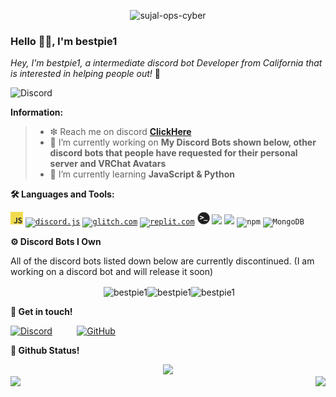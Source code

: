 <p align="center"> <img src="https://komarev.com/ghpvc/?username=bestpie1" alt="sujal-ops-cyber" /> </p>

### Hello 🐱‍🏍, I'm bestpie1

*Hey, I'm bestpie1, a intermediate discord bot Developer from California that is interested in helping people out!* 🚀

![Discord](https://discord.c99.nl/widget/theme-3/664193794429943848.png)

 **Information:**

> - ❇ Reach me on discord **[ClickHere](https://discord.com/users/664193794429943848)**
> - 🔭 I’m currently working on  **My Discord Bots shown below, other discord bots that people have requested for their personal server and VRChat Avatars**
> - 🌱 I’m currently learning  **JavaScript & Python**

**🛠️ Languages and Tools:**


<code><img height="20" src="https://raw.githubusercontent.com/github/explore/80688e429a7d4ef2fca1e82350fe8e3517d3494d/topics/javascript/javascript.png"></code>
<code><a href="https://discord.js.org"><img src="https://imgur.com/wXDzUpp.png" width="20" alt="discord.js"></a></code>
<code><a href="https://glitch.com"><img src="https://imgur.com/ddfEeab.png" width="20" alt="glitch.com"></a></code>
<code><a href="https://replit.com/"><img src="https://replit.com/public/images/sm.png" width="20" alt="replit.com"></a></code>
<code><img height="20" src="https://raw.githubusercontent.com/github/explore/80688e429a7d4ef2fca1e82350fe8e3517d3494d/topics/terminal/terminal.png"></code>
<code><img height="20" src="https://img.shields.io/badge/-Nodejs-43853d?style=flat-square&logo=Node.js&logoColor=white"></code>
<code><img height="20" src="https://img.shields.io/badge/-Heroku-430098?style=flat-square&logo=heroku&logoColor=white"></code>
<code><img alt="npm" src="https://img.shields.io/badge/-NPM-CB3837?style=flat-square&logo=npm&logoColor=white"></code>
<code><img alt="MongoDB" src="https://img.shields.io/badge/-MongoDB-13aa52?style=flat-square&logo=mongodb&logoColor=white"></code>

**⚙ Discord Bots I Own**

All of the discord bots listed down below are currently discontinued. (I am working on a discord bot and will release it soon)
<p align="center">&nbsp;<img align="center" src="https://top.gg/api/widget/727647807267405935.svg?usernamecolor=FFFFFF&topcolor=f781bc" alt="bestpie1" /><img align="center" src="https://top.gg/api/widget/827290882125332530.svg?usernamecolor=FFFFFF&topcolor=ffd6e1" alt="bestpie1" /><img align="center" src="https://top.gg/api/widget/787541705293037579.svg?usernamecolor=FFFFFF&topcolor=7679ae" alt="bestpie1" />

**🤝 Get in touch!**


<p align="left"><a href="https://discord.com/users/664193794429943848" target="_blank"><img alt="Discord" title="Discord" height="32" width="32" src="https://raw.githubusercontent.com/peterthehan/peterthehan/master/assets/discord.svg"></a>&nbsp;&nbsp;&nbsp;&nbsp;&nbsp;&nbsp;&nbsp;&nbsp;&nbsp;
<a href="https://github.com/bestpie1" target="_blank"><img alt="GitHub" title="GitHub" height="32" width="32" src="https://raw.githubusercontent.com/peterthehan/peterthehan/master/assets/github.svg"></a></p>

**💜 Github Status!**


<div align="center"><img src="https://github-profile-trophy.vercel.app/?username=bestpie1&theme=dracula&count_private=true"></div>
<img align="left" src="https://github-readme-stats.vercel.app/api?username=bestpie1&show_icons=true&hide_border=true&theme=tokyonight&count_private=true">
<img align="right" src="https://github-readme-stats.vercel.app/api/top-langs/?username=bestpie1&theme=tokyonight&hide=batchfile"> 
